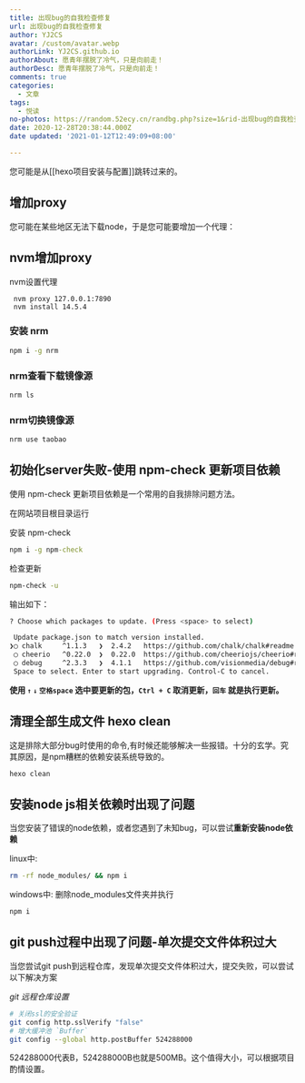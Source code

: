 ```yaml
---
title: 出现bug的自我检查修复
url: 出现bug的自我检查修复
author: YJ2CS
avatar: /custom/avatar.webp
authorLink: YJ2CS.github.io
authorAbout: 愿青年摆脱了冷气，只是向前走！
authorDesc: 愿青年摆脱了冷气，只是向前走！
comments: true
categories:
  - 文章
tags:
  - 悦读
no-photos: https://random.52ecy.cn/randbg.php?size=1&rid-出现bug的自我检查修复
date: 2020-12-28T20:38:44.000Z
date updated: '2021-01-12T12:49:09+08:00'

---
```


您可能是从[[hexo项目安装与配置]]跳转过来的。

## 增加proxy

您可能在某些地区无法下载node，于是您可能要增加一个代理：

## nvm增加proxy

nvm设置代理

```shell
 nvm proxy 127.0.0.1:7890
 nvm install 14.5.4
```

### 安装 nrm

```cmd
npm i -g nrm
```

### nrm查看下载镜像源

```cmd
nrm ls
```

### nrm切换镜像源

```cmd
nrm use taobao
```

## 初始化server失败-使用 npm-check 更新项目依赖

使用 npm-check 更新项目依赖是一个常用的自我排除问题方法。

在网站项目根目录运行

安装 npm-check

```cmd
npm i -g npm-check
```

检查更新

```bash
npm-check -u
```

输出如下：

```bash
? Choose which packages to update. (Press <space> to select)

 Update package.json to match version installed.
❯◯ chalk     ^1.1.3   ❯  2.4.2   https://github.com/chalk/chalk#readme
 ◯ cheerio   ^0.22.0  ❯  0.22.0  https://github.com/cheeriojs/cheerio#readme
 ◯ debug     ^2.3.3   ❯  4.1.1   https://github.com/visionmedia/debug#readme
 Space to select. Enter to start upgrading. Control-C to cancel.

```

**使用 `↑` `↓` `空格space` 选中要更新的包，`Ctrl + C` 取消更新，`回车` 就是执行更新。**

## 清理全部生成文件 hexo clean

这是排除大部分bug时使用的命令,有时候还能够解决一些报错。十分的玄学。究其原因，是npm糟糕的依赖安装系统导致的。

```bash
hexo clean
```

## 安装node js相关依赖时出现了问题

当您安装了错误的node依赖，或者您遇到了未知bug，可以尝试**重新安装node依赖**

linux中:

```bash
rm -rf node_modules/ && npm i
```

windows中:
删除node_modules文件夹并执行

```bash
npm i
```

## git push过程中出现了问题-单次提交文件体积过大

当您尝试git push到远程仓库，发现单次提交文件体积过大，提交失败，可以尝试以下解决方案

_git 远程仓库设置_

```bash
# 关闭ssl的安全验证
git config http.sslVerify "false"
# 增大缓冲池 `Buffer`
git config --global http.postBuffer 524288000
```

524288000代表B，524288000B也就是500MB。这个值得大小，可以根据项目酌情设置。
